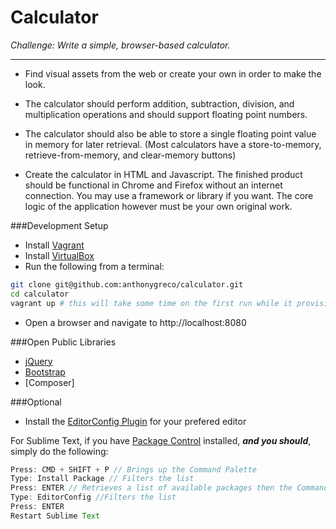 Calculator
==========
*Challenge: Write a simple, browser-based calculator.*

--------------

* Find visual assets from the web or create your own in order to make the look.

* The calculator should perform addition, subtraction, division, and multiplication operations and should support floating point numbers.
 
* The calculator should also be able to store a single floating point value in memory for later retrieval.  (Most calculators have a store-to-memory, retrieve-from-memory, and clear-memory buttons)
 
* Create the calculator in HTML and Javascript. The finished product should be functional in Chrome and Firefox without an internet connection. You may use a framework or library if you want. The core logic of the application however must be your own original work. 

###Development Setup
* Install [Vagrant]
* Install [VirtualBox]
* Run the following from a terminal:

```sh
git clone git@github.com:anthonygreco/calculator.git
cd calculator
vagrant up # this will take some time on the first run while it provisions the box; subsequent calls to vagrant up should take under a minute
```

* Open a browser and navigate to http://localhost:8080

###Open Public Libraries
* [jQuery]
* [Bootstrap]
* [Composer]

###Optional
* Install the [EditorConfig Plugin] for your prefered editor

For Sublime Text, if you have [Package Control] installed, ***and you should***, simply do the following:
```javascript
Press: CMD + SHIFT + P // Brings up the Command Palette
Type: Install Package // Filters the list
Press: ENTER // Retrieves a list of available packages then the Command Palette will repopulate
Type: EditorConfig //Filters the list
Press: ENTER
Restart Sublime Text
```

[Vagrant]: http://vagrantup.org
[VirtualBox]: https://www.virtualbox.org/wiki/Downloads
[EditorConfig Plugin]: http://editorconfig.org/#download
[Package Control]: https://sublime.wbond.net/installation
[jQuery]: http://jquery.com/
[Bootstrap]: http://getbootstrap.com/
